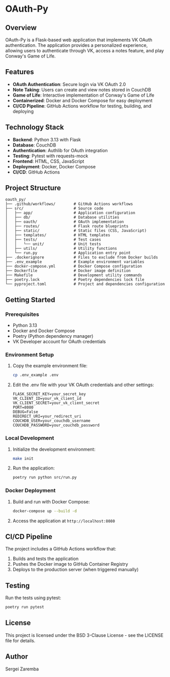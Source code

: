 # OAuth-Py

## Overview

OAuth-Py is a Flask-based web application that implements VK OAuth authentication. The application provides a personalized experience, allowing users to authenticate through VK, access a notes feature, and play Conway's Game of Life.

## Features

- **OAuth Authentication**: Secure login via VK OAuth 2.0
- **Note Taking**: Users can create and view notes stored in CouchDB
- **Game of Life**: Interactive implementation of Conway's Game of Life
- **Containerized**: Docker and Docker Compose for easy deployment
- **CI/CD Pipeline**: GitHub Actions workflow for testing, building, and deploying

## Technology Stack

- **Backend**: Python 3.13 with Flask
- **Database**: CouchDB
- **Authentication**: Authlib for OAuth integration
- **Testing**: Pytest with requests-mock
- **Frontend**: HTML, CSS, JavaScript
- **Deployment**: Docker, Docker Compose
- **CI/CD**: GitHub Actions

## Project Structure

```
oauth_py/
├── .github/workflows/        # GitHub Actions workflows
├── src/                      # Source code
│   ├── app/                  # Application configuration
│   ├── db/                   # Database utilities
│   ├── oauth/                # OAuth implementation
│   ├── routes/               # Flask route blueprints
│   ├── static/               # Static files (CSS, JavaScript)
│   ├── templates/            # HTML templates
│   ├── tests/                # Test cases
│   │   └── unit/             # Unit tests
│   ├── utils/                # Utility functions
│   └── run.py                # Application entry point
├── .dockerignore             # Files to exclude from Docker builds
├── .env_example              # Example environment variables
├── docker-compose.yml        # Docker Compose configuration
├── Dockerfile                # Docker image definition
├── Makefile                  # Development utility commands
├── poetry.lock               # Poetry dependencies lock file
└── pyproject.toml            # Project and dependencies configuration
```

## Getting Started

### Prerequisites

- Python 3.13
- Docker and Docker Compose
- Poetry (Python dependency manager)
- VK Developer account for OAuth credentials

### Environment Setup

1. Copy the example environment file:
   ```bash
   cp .env_example .env
   ```

2. Edit the .env file with your VK OAuth credentials and other settings:
   ```
   FLASK_SECRET_KEY=your_secret_key
   VK_CLIENT_ID=your_vk_client_id
   VK_CLIENT_SECRET=your_vk_client_secret
   PORT=8080
   DEBUG=False
   REDIRECT_URI=your_redirect_uri
   COUCHDB_USER=your_couchdb_username
   COUCHDB_PASSWORD=your_couchdb_password
   ```

### Local Development

1. Initialize the development environment:
   ```bash
   make init
   ```

2. Run the application:
   ```bash
   poetry run python src/run.py
   ```

### Docker Deployment

1. Build and run with Docker Compose:
   ```bash
   docker-compose up --build -d
   ```

2. Access the application at `http://localhost:8080`

## CI/CD Pipeline

The project includes a GitHub Actions workflow that:

1. Builds and tests the application
2. Pushes the Docker image to GitHub Container Registry
3. Deploys to the production server (when triggered manually)

## Testing

Run the tests using pytest:

```bash
poetry run pytest
```

## License

This project is licensed under the BSD 3-Clause License - see the LICENSE file for details.

## Author

Sergei Zaremba
